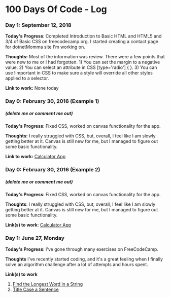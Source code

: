 # 100 Days Of Code - Log

### Day 1:  September 12, 2018

**Today's Progress**:  Completed Introduction to Basic HTML and HTML5 and 3/4 of Basic CSS on freecodecamp.org.  I started creating a contact page for dotnetMomma site I'm working on.

**Thoughts:** Most of the information was review.  There were a few points that were new to me or I had forgotten.  1)  You can set the margin to a negative value.  2)  You can select an attribute in CSS  [type='radio'] { }.   3)  You can use !important in CSS to make sure a style will override all other styles applied to a selector.

**Link to work:** None today

















### Day 0: February 30, 2016 (Example 1)
##### (delete me or comment me out)

**Today's Progress**: Fixed CSS, worked on canvas functionality for the app.

**Thoughts:** I really struggled with CSS, but, overall, I feel like I am slowly getting better at it. Canvas is still new for me, but I managed to figure out some basic functionality.

**Link to work:** [Calculator App](http://www.example.com)

### Day 0: February 30, 2016 (Example 2)
##### (delete me or comment me out)

**Today's Progress**: Fixed CSS, worked on canvas functionality for the app.

**Thoughts**: I really struggled with CSS, but, overall, I feel like I am slowly getting better at it. Canvas is still new for me, but I managed to figure out some basic functionality.

**Link(s) to work**: [Calculator App](http://www.example.com)


### Day 1: June 27, Monday

**Today's Progress**: I've gone through many exercises on FreeCodeCamp.

**Thoughts** I've recently started coding, and it's a great feeling when I finally solve an algorithm challenge after a lot of attempts and hours spent.

**Link(s) to work**
1. [Find the Longest Word in a String](https://www.freecodecamp.com/challenges/find-the-longest-word-in-a-string)
2. [Title Case a Sentence](https://www.freecodecamp.com/challenges/title-case-a-sentence)

